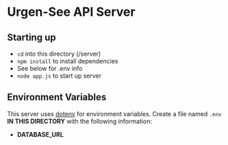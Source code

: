 # Urgen-See API Server

## Starting up
- `cd` into this directory (/server)
- `npm install` to install dependencies
- See below for .env info
- `node app.js` to start up server

## Environment Variables
This server uses [dotenv](https://www.npmjs.com/package/dotenv) for environment variables. Create a file named `.env` **IN THIS DIRECTORY** with the following information:

- **DATABASE_URL**
